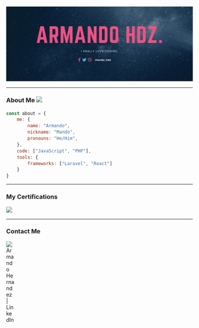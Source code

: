 ![Banner](img/cover.png "Banner")

---

### About Me <img src="https://media.tenor.com/hWg8g8VHhjoAAAAi/yaseen.gif" width="20px">

```js
const about = {
    me: {
        name: "Armando",
        nickname: "Mando",
        pronouns: "He/Him",
    },
    code: ["JavaScript", "PHP"],
    tools: {
        frameworks: ["Laravel", "React"]
    }
}

```

---

### My Certifications

<a href="https://drive.google.com/file/d/1YTvP0F2aC4yDQfsgWCs2LuNGiwFhXlvA/view" target="_blank"><img src="https://img.shields.io/badge/Azure Fundamentals-blue?style=flat&logo=Microsoft%20Azure"></a>

---
### Contact Me

[<img align="left" alt="Armando Hernandez | LinkedIn" width="22px" src="https://cdn.jsdelivr.net/npm/simple-icons@v3/icons/linkedin.svg" />][linkedin]

<br>

[linkedin]: https://www.linkedin.com/in/armandohernandez-7a30341b5/

[kj]: https://media.tenor.com/hWg8g8VHhjoAAAAi/yaseen.gif
